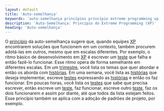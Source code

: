 ```yaml
---
layout: default
title: 'Auto-semelhança'
keywords: 'auto-semelhança princípios princípio extreme programming xp extrema'
description: 'Auto-Semelhança: Princípio do Extreme Programming (XP)'
heading: 'Auto-semelhança'
---
```


O [princípio][pri] da auto-semelhança sugere que, quando equipes [XP][] encontrarem soluções que funcionem em um contexto, também procurem adotá-las em outros, mesmo que em escalas diferentes. Por exemplo, o ritmo básico de desenvolvimento em [XP][] é escrever um [teste][tdd] que falha e então fazê-lo funcionar. Esse ritmo opera de forma semelhante em diferentes escalas. Em um [trimestre][ct], você lista os temas que quer abordar e então os aborda com [histórias][h]. Em uma semana, você lista as [histórias][h] que deseja implementar, escreve [testes][tdd] expressando as [histórias][h] e então os faz funcionar. Em poucas horas, você lista os [testes][tdd] que sabe que precisa escrever, então escreve um [teste][tdd], faz funcionar, escreve outro [teste][tdd], faz os dois funcionarem e assim por diante, até que todos da lista estejam feitos. Esse princípio também se aplica com a adoção de padrões de projeto, por exemplo.

[pri]:			/xp/principios
[XP]:			/xp
[tdd]:			/xp/praticas/tdd
[ct]:			/xp/praticas/ciclo_trimestral
[h]:			/xp/praticas/historias